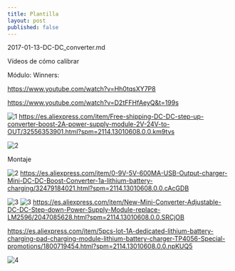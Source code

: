 ```yaml
---
title: Plantilla
layout: post
published: false
---
```

2017-01-13-DC-DC_converter.md

Vídeos de cómo calibrar

Módulo: Winners:

https://www.youtube.com/watch?v=Hh0tqsXY7P8

https://www.youtube.com/watch?v=D2tFFHfAeyQ&t=199s

![1](https://ae01.alicdn.com/kf/HTB1R2JyKVXXXXa5XXXXq6xXFXXXc/223061855/HTB1R2JyKVXXXXa5XXXXq6xXFXXXc.jpg)
https://es.aliexpress.com/item/Free-shipping-DC-DC-step-up-converter-boost-2A-power-supply-module-2V-24V-to-OUT/32556353901.html?spm=2114.13010608.0.0.km9tvs


![2](https://ae01.alicdn.com/kf/HTB1zcaUJFXXXXcOXFXXq6xXFXXXv/201814048/HTB1zcaUJFXXXXcOXFXXq6xXFXXXv.jpg?size=64737&height=600&width=800&hash=579c9efefe983f407aeaefaa7c0dfb6d)

Montaje

![2](https://ae01.alicdn.com/kf/HTB1cGEMMXXXXXXIaXXXq6xXFXXXX/201814048/HTB1cGEMMXXXXXXIaXXXq6xXFXXXX.jpg)
https://es.aliexpress.com/item/0-9V-5V-600MA-USB-Output-charger-Mini-DC-DC-Boost-Converter-1a-lithium-battery-charging/32479184021.html?spm=2114.13010608.0.0.cAcGDB

![3](https://ae01.alicdn.com/kf/HTB1oWwTGXXXXXavXFXXq6xXFXXXk/221861728/HTB1oWwTGXXXXXavXFXXq6xXFXXXk.jpg?size=33704&height=412&width=500&hash=f518d7d51dd709858a32b2a3d5d27388)
![3](https://ae01.alicdn.com/kf/HTB1ICgTGXXXXXaFXFXXq6xXFXXXI/221861728/HTB1ICgTGXXXXXaFXFXXq6xXFXXXI.jpg?size=53175&height=484&width=836&hash=a3ccafd42f0a1bc9ac20b864dc0c10d9)
https://es.aliexpress.com/item/New-Mini-Converter-Adjustable-DC-DC-Step-down-Power-Supply-Module-replace-LM2596/2047085628.html?spm=2114.13010608.0.0.SRCjOB



https://es.aliexpress.com/item/5pcs-lot-1A-dedicated-lithium-battery-charging-pad-charging-module-lithium-battery-charger-TP4056-Special-promotions/1800719454.html?spm=2114.13010608.0.0.npKUQ5

![4](https://ae01.alicdn.com/kf/HTB1Mi60IXXXXXbSXpXXq6xXFXXXA/201814048/HTB1Mi60IXXXXXbSXpXXq6xXFXXXA.jpg?size=42159&height=600&width=800&hash=81d3fe693396c6d31c22b7498eb6d6a5)
